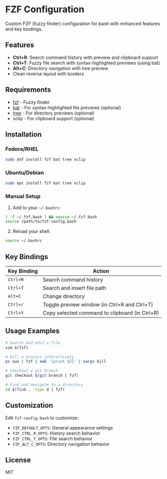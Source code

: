 # FZF Configuration

Custom FZF (fuzzy finder) configuration for bash with enhanced features and key bindings.

## Features

- **Ctrl+R**: Search command history with preview and clipboard support
- **Ctrl+T**: Fuzzy file search with syntax-highlighted previews (using bat)
- **Alt+C**: Directory navigation with tree preview
- Clean reverse layout with borders

## Requirements

- [fzf](https://github.com/junegunn/fzf) - Fuzzy finder
- [bat](https://github.com/sharkdp/bat) - For syntax-highlighted file previews (optional)
- [tree](http://mama.indstate.edu/users/ice/tree/) - For directory previews (optional)
- xclip - For clipboard support (optional)

## Installation

### Fedora/RHEL
```bash
sudo dnf install fzf bat tree xclip
```

### Ubuntu/Debian
```bash
sudo apt install fzf bat tree xclip
```

### Manual Setup

1. Add to your `~/.bashrc`:
```bash
[ -f ~/.fzf.bash ] && source ~/.fzf.bash
source /path/to/fzf-config.bash
```

2. Reload your shell:
```bash
source ~/.bashrc
```

## Key Bindings

| Key Binding | Action |
|-------------|--------|
| `Ctrl+R` | Search command history |
| `Ctrl+T` | Search and insert file path |
| `Alt+C` | Change directory |
| `Ctrl+/` | Toggle preview window (in Ctrl+R and Ctrl+T) |
| `Ctrl+Y` | Copy selected command to clipboard (in Ctrl+R) |

## Usage Examples

```bash
# Search and edit a file
vim $(fzf)

# Kill a process interactively
ps aux | fzf | awk '{print $2}' | xargs kill

# Checkout a git branch
git checkout $(git branch | fzf)

# Find and navigate to a directory
cd $(find . -type d | fzf)
```

## Customization

Edit `fzf-config.bash` to customize:
- `FZF_DEFAULT_OPTS`: General appearance settings
- `FZF_CTRL_R_OPTS`: History search behavior
- `FZF_CTRL_T_OPTS`: File search behavior
- `FZF_ALT_C_OPTS`: Directory navigation behavior

## License

MIT
